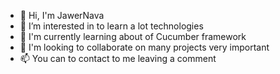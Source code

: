 - 👋 Hi, I'm JawerNava
- 👀 I’m interested in to learn a lot technologies
- 🌱 I'm currently learning about of Cucumber framework
- 🌱 I'm looking to collaborate on many projects very important
- 📫 You can to contact to me leaving a comment
